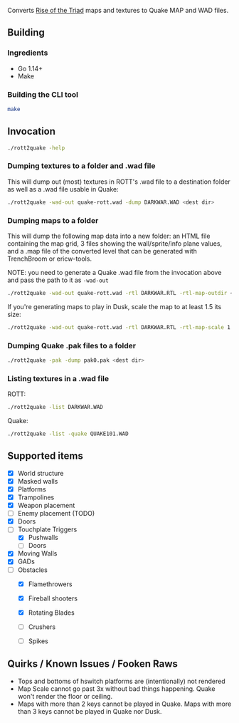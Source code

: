 Converts [Rise of the Triad](https://www.gog.com/game/rise_of_the_triad__dark_war) maps and textures to Quake MAP and WAD files.

## Building

### Ingredients

* Go 1.14+
* Make

### Building the CLI tool

```bash
make
```

## Invocation

```bash
./rott2quake -help
```

### Dumping textures to a folder and .wad file

This will dump out (most) textures in ROTT's .wad file to a destination folder as well as a .wad file usable in Quake:

```bash
./rott2quake -wad-out quake-rott.wad -dump DARKWAR.WAD <dest dir>
```

### Dumping maps to a folder

This will dump the following map data into a new folder: an HTML file containing the map grid, 3 files showing the wall/sprite/info plane values, and a .map file of the converted level that can be generated with TrenchBroom or ericw-tools.

NOTE: you need to generate a Quake .wad file from the invocation above and pass the path to it as `-wad-out`

```bash
./rott2quake -wad-out quake-rott.wad -rtl DARKWAR.RTL -rtl-map-outdir <dest dir>
```

If you're generating maps to play in Dusk, scale the map to at least 1.5 its size:
```bash
./rott2quake -wad-out quake-rott.wad -rtl DARKWAR.RTL -rtl-map-scale 1.5 -rtl-map-outdir <dest dir>
```

### Dumping Quake .pak files to a folder

```bash
./rott2quake -pak -dump pak0.pak <dest dir>
```

### Listing textures in a .wad file

ROTT:
```bash
./rott2quake -list DARKWAR.WAD
```

Quake:
```bash
./rott2quake -list -quake QUAKE101.WAD
```


## Supported items

- [X] World structure
- [X] Masked walls
- [X] Platforms
- [X] Trampolines
- [X] Weapon placement
- [ ] Enemy placement (TODO)
- [X] Doors
- [ ] Touchplate Triggers
  - [X] Pushwalls
  - [ ] Doors
- [X] Moving Walls
- [X] GADs
- [ ] Obstacles
  - [X] Flamethrowers
  - [X] Fireball shooters
  - [X] Rotating Blades
  - [ ] Crushers
  - [ ] Spikes


## Quirks / Known Issues / Fooken Raws

- Tops and bottoms of hswitch platforms are (intentionally) not rendered
- Map Scale cannot go past 3x without bad things happening. Quake won't
  render the floor or ceiling.
- Maps with more than 2 keys cannot be played in Quake. Maps with more
  than 3 keys cannot be played in Quake nor Dusk.
